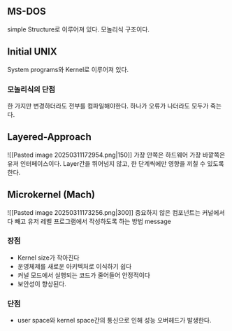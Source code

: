 ## MS-DOS
simple Structure로 이루어져 있다.
모놀리식 구조이다.
## Initial UNIX
System programs와 Kernel로 이루어져 있다.
### 모놀리식의 단점
한 가지만 변경하더라도 전부를 컴파일해야한다.
하나가 오류가 나더라도 모두가 죽는다.
## Layered-Approach
![[Pasted image 20250311172954.png|150]]
가장 안쪽은 하드웨어
가장 바깥쪽은 유저 인터페이스이다.
Layer간을 뛰어넘지 않고, 한 단계씩에만 영향을 끼칠 수 있도록 한다.
## Microkernel (Mach)
![[Pasted image 20250311173256.png|300]]
중요하지 않은 컴포넌트는 커널에서 다 빼고 유저 레벨 프로그램에서 작성하도록 하는 방법
message
### 장점
- Kernel size가 작아진다
- 운영체제를 새로운 아키텍처로 이식하기 쉽다
- 커널 모드에서 실행되는 코드가 줄어들어 안정적이다
- 보안성이 향상된다.
### 단점
- user space와 kernel space간의 통신으로 인해 성능 오버헤드가 발생한다.
